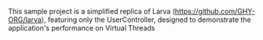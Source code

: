 This sample project is a simplified replica of Larva (https://github.com/GHY-ORG/larva), featuring only the UserController, designed to demonstrate the application's performance on Virtual Threads
